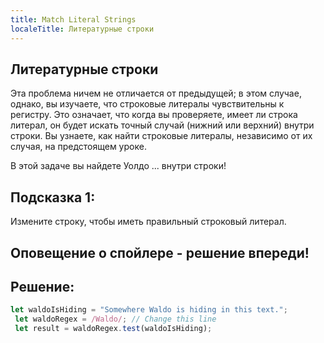 ```yaml
---
title: Match Literal Strings
localeTitle: Литературные строки
---
```

## Литературные строки

Эта проблема ничем не отличается от предыдущей; в этом случае, однако, вы изучаете, что строковые литералы чувствительны к регистру. Это означает, что когда вы проверяете, имеет ли строка литерал, он будет искать точный случай (нижний или верхний) внутри строки. Вы узнаете, как найти строковые литералы, независимо от их случая, на предстоящем уроке.

В этой задаче вы найдете Уолдо ... внутри строки!

## Подсказка 1:

Измените строку, чтобы иметь правильный строковый литерал.

## Оповещение о спойлере - решение впереди!

## Решение:

```javascript
let waldoIsHiding = "Somewhere Waldo is hiding in this text."; 
 let waldoRegex = /Waldo/; // Change this line 
 let result = waldoRegex.test(waldoIsHiding); 

```